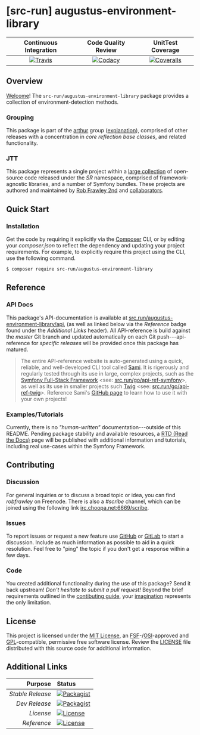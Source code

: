 # [src-run] augustus-environment-library

| Continuous Integration |   Code Quality Review   |    UnitTest Coverage    |
|:----------------------:|:-----------------------:|:-----------------------:|
| [![Travis](https://src.run/augustus-environment-library/travis_shield)](https://src.run/augustus-environment-library/travis) | [![Codacy](https://src.run/augustus-environment-library/codacy_shield)](https://src.run/augustus-environment-library/codacy) | [![Coveralls](https://src.run/augustus-environment-library/coveralls_shield)](https://src.run/augustus-environment-library/coveralls) |

## Overview

[Welcome](https://src.run/go/readme_welcome)!
The `src-run/augustus-environment-library` package provides a
collection of environment-detection methods.

### Grouping

This package is part of the [arthur](https://src.run/augustus-environment-library/group)
group ([explanation](https://src.run/augustus-environment-library/group_explanation)),
comprised of other releases with a concentration in
*core reflection base classes*,
and related functionality.

### JTT

This package represents a single project within a
[large collection](https://src.run/go/explore) of open-source code released
under the *SR* namespace, comprised of framework-agnostic libraries,
and a number of Symfony bundles. These projects are authored and maintained
by [Rob Frawley 2nd](https://src.run/rmf) and
[collaborators](https://src.run/augustus-environment-library/github_collaborators).

## Quick Start

### Installation

Get the code by requiring it explicitly via the [Composer](https://getcomposer.com)
CLI, or by editing your *composer.json* to reflect the dependency and updating
your project requirements. For example, to explicitly require this project using
the CLI, use the following command.

```bash
$ composer require src-run/augustus-environment-library
```

## Reference

### API Docs

This package's API-documentation is available at [src.run/augustus-environment-library/api](https://src.run/augustus-environment-library/api),
(as well as linked below via the *Reference* badge found under the *Additional Links*
header). All API-reference is build against the *master* Git branch and updated
automatically on each Git push---api-reference for *specific releases* will
be provided once this package has matured.

> The entire API-reference website is auto-generated using a quick,
> reliable, and well-developed CLI tool called [Sami](https://src.run/go/sami).
> It is rigerously and regularly tested through its use in large, complex projects,
> such as the [Symfony Full-Stack Framework](https://src.run/go/symfony)
> <see: [src.run/go/api-ref-symfony](https://src.run/go/symfony-api)>, as well
> as its use in smaller projects such
> [Twig](https://src.run/go/sami-twig)
> <see: [src.run/go/api-ref-twig](https://src.run/go/twig-api)>.
> Reference Sami's [GitHub page](https://src.run/go/sami) to learn how to use
> it with your own projects!

### Examples/Tutorials

Currently, there is no *"human-written"* documentation---outside of this README.
Pending package stability and available resources, a
[RTD (Read the Docs)](https://src.run/go/rtd) page will be published with
additional information and tutorials, including real use-cases within the Symfony
Framework.

## Contributing

### Discussion

For general inquiries or to discuss a broad topic or idea, you can find
*robfrawley* on Freenode. There is also a *#scribe* channel, which can
be joined using the following link
[irc.choopa.net:6669/scribe](irc://irc.choopa.net:6669/scribe).

### Issues

To report issues or request a new feature use
[GitHub](https://src.run/augustus-environment-library/github_issues)
or [GitLab](https://src.run/augustus-environment-library/gitlab_issues)
to start a discussion. Include as much information as possible to aid in
a quick resolution. Feel free to "ping" the topic if you don't get a
response within a few days.

### Code

You created additional functionality during the use of this package? Send
it back upstream! *Don't hesitate to submit a pull request!* Beyond the
brief requirements outlined in the
[contibuting guide](https://src.run/augustus-environment-library/contributing),
your [imagination](https://src.run/go/readme_imagination)
represents the only limitation.

## License

This project is licensed under the
[MIT License](https://src.run/go/mit), an
[FSF](https://src.run/go/fsf)-/[OSI](https://src.run/go/osi)-approved
and [GPL](https://src.run/go/gpl)-compatible, permissive free software
license. Review the
[LICENSE](https://src.run/augustus-environment-library/license)
file distributed with this source code for additional information.

## Additional Links

|       Purpose | Status        |
|--------------:|:--------------|
| *Stable Release*    | [![Packagist](https://src.run/augustus-environment-library/packagist_shield)](https://src.run/augustus-environment-library/packagist) |
| *Dev Release*    | [![Packagist](https://src.run/augustus-environment-library/packagist_pre_shield)](https://src.run/augustus-environment-library/packagist) |
| *License*    | [![License](https://src.run/augustus-environment-library/license_shield)](https://src.run/augustus-environment-library/license) |
| *Reference*  | [![License](https://src.run/augustus-environment-library/api_shield)](https://src.run/augustus-environment-library/api) |
